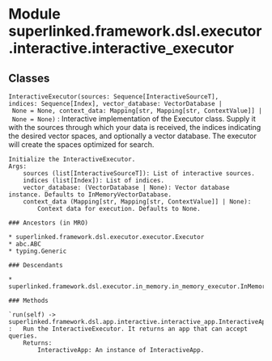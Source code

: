 Module superlinked.framework.dsl.executor.interactive.interactive_executor
==========================================================================

Classes
-------

`InteractiveExecutor(sources: Sequence[InteractiveSourceT], indices: Sequence[Index], vector_database: VectorDatabase | None = None, context_data: Mapping[str, Mapping[str, ContextValue]] | None = None)`
:   Interactive implementation of the Executor class. Supply it with the sources through which
    your data is received, the indices indicating the desired vector spaces, and optionally a vector database.
    The executor will create the spaces optimized for search.
    
    Initialize the InteractiveExecutor.
    Args:
        sources (list[InteractiveSourceT]): List of interactive sources.
        indices (list[Index]): List of indices.
        vector_database: (VectorDatabase | None): Vector database instance. Defaults to InMemoryVectorDatabase.
        context_data (Mapping[str, Mapping[str, ContextValue]] | None):
            Context data for execution. Defaults to None.

    ### Ancestors (in MRO)

    * superlinked.framework.dsl.executor.executor.Executor
    * abc.ABC
    * typing.Generic

    ### Descendants

    * superlinked.framework.dsl.executor.in_memory.in_memory_executor.InMemoryExecutor

    ### Methods

    `run(self) ‑> superlinked.framework.dsl.app.interactive.interactive_app.InteractiveApp`
    :   Run the InteractiveExecutor. It returns an app that can accept queries.
        Returns:
            InteractiveApp: An instance of InteractiveApp.